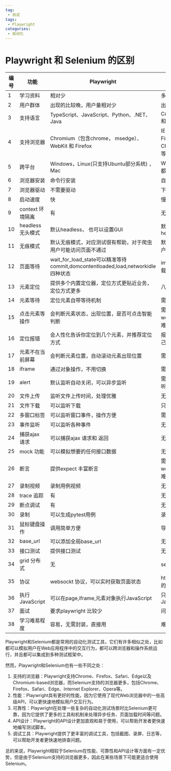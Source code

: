 ```yaml
---
tag:
 - 测试
tags:
 - Playwright
categories:
 - 自动化
---
```



# Playwright 和 Selenium 的区别

| 编号 | 功能              | Playwright                                                   | Selenium                                                     | 哪个更优秀 |
| ---- | ----------------- | ------------------------------------------------------------ | ------------------------------------------------------------ | ---------- |
| 1    | 学习资料          | 相对少                                                       | 多                                                           | Selenium   |
| 2    | 用户群体          | 出现的比较晚，用户量相对少                                   | 出现的早，用户量多                                           | Selenium   |
| 3    | 支持语言          | TypeScript、JavaScript、Python、.NET、Java                   | C#,Java,Perl,PHP,Python 和Ruby                               | Selenium   |
| 4    | 支持浏览器        | Chromium（包含chrome， msedge）、WebKit 和 Firefox           | IE（7, 8, 9, 10, 11），Firefox，Safari，Google Chrome，Opera，Edge等 | Selenium   |
| 5    | 跨平台            | Windows，Linux(只支持Ubuntu部分系统) ，Mac                   | Windows，Linux，Mac 都支持                                   | Selenium   |
| 6    | 浏览器安装        | 命令行安装                                                   | 自己安装                                                     | Playwright |
| 7    | 浏览器驱动        | 不需要驱动                                                   | 下载对应版本驱动                                             | Playwright |
| 8    | 启动速度          | 快                                                           | 慢                                                           | Playwright |
| 9    | context 环境隔离  | 有                                                           | 无                                                           | Playwright |
| 10   | headless 无头模式 | 默认headless， 也可以设置GUI                                 | 默认GUI模式，也可以设置headless                              | Playwright |
| 11   | 无痕模式          | 默认无痕模式，对应测试很有帮助，对于爬虫用户可能访问页面不通过 | 默认非无痕默认，爬虫用户特别喜欢                             | Selenium   |
| 12   | 页面等待          | wait_for_load_state可以精准等待commit,domcontentloaded,load,networkidle四种状态 | implicitly_wait等待页面加载完成                              | Playwright |
| 13   | 元素定位          | 提供多个内置定位器，定位方式更贴近业务，定位方式更多         | 八大定位                                                     | Playwright |
| 14   | 元素等待          | 定位元素自带等待机制                                         | 需要自己封装等待方法                                         | Playwright |
| 15   | 点击元素等操作    | 会判断元素状态，出现位置，是否可点击智能判断                 | 需要自己封装webdriverwait.until方法,难度较大                 | Playwright |
| 16   | 定位报错          | 会人性化告诉你定位到几个元素，并推荐定位方式                 | 报错需要自己去猜谜，自己排除各种可能性                       | Playwright |
| 17   | 元素不在当前屏幕  | 会判断元素位置，自动滚动元素出现位置                         | 需要自己去判断滚动                                           | Playwright |
| 18   | iframe            | 通过对象操作，不用切换                                       | 需要来回切换                                                 | Playwright |
| 19   | alert             | 默认监听自动关闭，可以异步监听                               | 需要自己判断，无异步监听                                     | Playwright |
| 20   | 文件上传          | 监听文件上传时间，处理优雅                                   | 无法解决非input 上传                                         | Playwright |
| 21   | 文件下载          | 可以监听下载                                                 | 只能设置浏览器默认位置                                       | Playwright |
| 22   | 多窗口标签        | 可以监听窗口事件，操作方便                                   | 需要来回切换                                                 | Playwright |
| 23   | 事件监听          | 可以监听各种事件                                             | 无法监听                                                     | Playwright |
| 24   | 捕获ajax 请求     | 可以捕获ajax 请求和 返回                                     | 无法捕获                                                     | Playwright |
| 25   | mock 功能         | 可以模拟想要的任何接口数据                                   | 无mock 功能                                                  | Playwright |
| 26   | 断言              | 提供expect 丰富断言                                          | 需要自己封装webdriverwait.until方法,难度较大                 | Playwright |
| 27   | 录制视频          | 录制用例视频                                                 | 无                                                           | Playwright |
| 28   | trace 追踪        | 有                                                           | 无                                                           | Playwright |
| 29   | 断点调试          | 有                                                           | 无                                                           | Playwright |
| 30   | 录制              | 可以生成pytest用例                                           | 录制功能比较简单                                             | Playwright |
| 31   | 鼠标键盘操作      | 调用简单方便                                                 | 导入模块，操作复杂                                           | Playwright |
| 32   | base_url          | 可以添加全局base_url                                         | 无此功能                                                     | Playwright |
| 33   | 接口测试          | 提供接口测试                                                 | 无此功能                                                     | Playwright |
| 34   | grid 分布式       | 无                                                           | selenium-grid 分布式                                         | Selenium   |
| 35   | 协议              | websockt 协议，可以实时获取页面状态                          | http 协议，只能获取当时的状态，需自己轮询判断                | Playwright |
| 36   | 执行JavaScript    | 可以在page,iframe,元素对象执行JavaScript                     | 只能在driver对象执行JavaScrip                                | Playwright |
| 37   | 面试              | 要求playwright 比较少                                        | 问selenium 比较多                                            | Selenium   |
| 38   | 学习难易程度      | 容易，无需封装，直接用                                       | 难度较大，需要封装                                           | Playwright |

Playwright和Selenium都是常用的自动化测试工具，它们有许多相似之处，比如都可以模拟用户在Web应用程序中的交互行为，都可以跨浏览器和操作系统运行，并且都可以集成到多种测试框架中。

然而，Playwright和Selenium也有一些不同之处：

1. 支持的浏览器：Playwright支持Chrome、Firefox、Safari、Edge以及Chromium-based浏览器，而Selenium支持的浏览器更多，包括Chrome、Firefox、Safari、Edge、Internet Explorer、Opera等。
2. 性能：Playwright具有更好的性能，因为它使用了现代Web浏览器中的一些高级API，可以更快速地模拟用户交互行为。
3. 可靠性：Playwright在处理一些复杂的自动化测试场景时比Selenium更可靠，因为它提供了更多的工具和机制来处理异步任务、页面加载时间等问题。
4. API设计：Playwright的API设计更加直观和易于使用，可以帮助开发者更快速地编写测试脚本。
5. 调试工具：Playwright提供了更丰富的调试工具，包括截图、录屏、日志等，可以帮助开发者更快速地排查问题。

总的来说，Playwright相较于Selenium在性能、可靠性和API设计等方面有一定优势，但是由于Selenium支持的浏览器更多，因此在某些场景下可能更适合使用Selenium。
